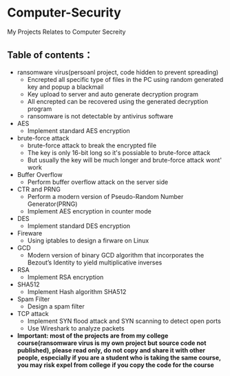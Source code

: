 # Computer-Security
My Projects Relates to Computer Secreity

## Table of contents：
* ransomware virus(persoanl project, code hidden to prevent spreading)
	* Encrepted all specific type of files in the PC using random generated key and popup a blackmail
    * Key upload to server and  auto generate decryption program
    * All encrepted can be recovered using the generated decryption program
    * ransomware is not detectable by antivirus software
* AES
	* Implement standard AES encryption
* brute-force attack
    * brute-force attack to break the encrypted file
    * The key is only 16-bit long so it's possiable to brute-force attack
    * But usually the key will be much longer and brute-force attack wont' work
* Buffer Overflow
    * Perform buffer overflow attack on the server side
* CTR and PRNG
    * Perform a modern version of Pseudo-Random Number Generator(PRNG)
    * Implement AES encryption in counter mode 
* DES
    * Implement standard DES encryption
* Fireware
    * Using iptables to design a firware on Linux
* GCD
    * Modern version of binary GCD algorithm that  incorporates the Bezout’s Identity to yield multiplicative inverses
* RSA
    * Implement RSA encryption
* SHA512
    * Implement Hash algorithm SHA512
* Spam Filter
    * Design a spam filter
* TCP attack
    * Implement SYN flood attack and SYN scanning to detect open ports
    * Use Wireshark to analyze packets
* **Important: most of the projects are from my college course(ransomware virus is my own project but source code not published), please read only, do not copy and share it with other people, especially if you are a student who is taking the same course, you may risk expel from college if you copy the code for the course** 
